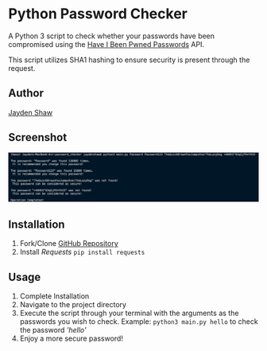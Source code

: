 # Python Password Checker
A Python 3 script to check whether your passwords have been compromised using the [Have I Been Pwned Passwords](https://haveibeenpwned.com/Passwords) API. 

This script utilizes SHA1 hashing to ensure security is present through the request. 

## Author
[Jayden Shaw](https://github.com/jshaw990/)

## Screenshot
![DEMO](https://github.com/jshaw990/Password_Checker_PY/blob/master/docs/screenshot.png)

## Installation
1. Fork/Clone [GitHub Repository](https://github.com/jshaw990/Password_Checker_PY)
2. Install *Requests* `pip install requests`

## Usage 
1. Complete Installation
2. Navigate to the project directory
3. Execute the script through your terminal with the arguments as the passwords you wish to check. Example: `python3 main.py hello` to check the password *'hello'*
4. Enjoy a more secure password! 